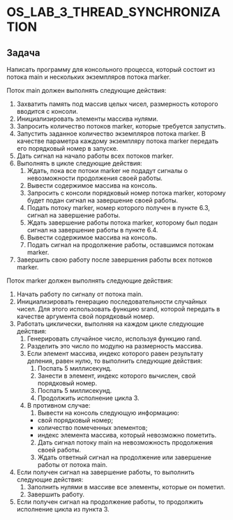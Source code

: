 # OS_LAB_3_THREAD_SYNCHRONIZATION

## Задача
Написать программу для консольного процесса, который состоит из потока main и
нескольких экземпляров потока marker.

Поток main должен выполнять следующие действия:
1. Захватить память под массив целых чисел, размерность которого вводится с консоли.
2. Инициализировать элементы массива нулями.
3. Запросить количество потоков marker, которые требуется запустить.
4. Запустить заданное количество экземпляров потока marker. В качестве параметра
каждому экземпляру потока marker передать его порядковый номер в запуске.
5. Дать сигнал на начало работы всех потоков marker.
6. Выполнять в цикле следующие действия:
   1. Ждать, пока все потоки marker не подадут сигналы о невозможности
продолжения своей работы.
   2. Вывести содержимое массива на консоль.
   3. Запросить с консоли порядковый номер потока marker, которому будет подан
сигнал на завершение своей работы.
   4. Подать потоку marker, номер которого получен в пункте 6.3, сигнал на
завершение работы.
   5. Ждать завершение работы потока marker, которому был подан сигнал на
завершение работы в пункте 6.4.
   6. Вывести содержимое массива на консоль.
   7. Подать сигнал на продолжение работы, оставшимся потокам marker.
7. Завершить свою работу после завершения работы всех потоков marker.

Поток marker должен выполнять следующие действия:
1. Начать работу по сигналу от потока main.
2. Инициализировать генерацию последовательности случайных чисел. Для этого
использовать функцию srand, которой передать в качестве аргумента свой
порядковый номер.
3. Работать циклически, выполняя на каждом цикле следующие действия:
   1. Генерировать случайное число, используя функцию rand.
   2. Разделить это число по модулю на размерность массива.
   3. Если элемент массива, индекс которого равен результату деления, равен нулю, то
выполнить следующие действия:
      1. Поспать 5 миллисекунд.
      2. Занести в элемент, индекс которого вычислен, свой порядковый номер.
      3. Поспать 5 миллисекунд.
      4. Продолжить исполнение цикла 3.
   4. В противном случае:
      1. Вывести на консоль следующую информацию:
      - свой порядковый номер;
      - количество помеченных элементов;
      - индекс элемента массива, который невозможно пометить.
      2. Дать сигнал потоку main на невозможность продолжения своей работы.
      3. Ждать ответный сигнал на продолжение или завершение работы от потока
main.
4. Если получен сигнал на завершение работы, то выполнить следующие действия:
   1. Заполнить нулями в массиве все элементы, которые он пометил.
   2. Завершить работу.
5. Если получен сигнал на продолжение работы, то продолжить исполнение цикла из
пункта 3.
